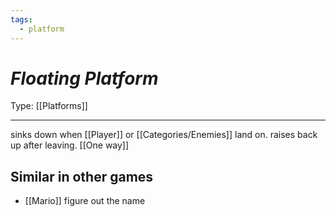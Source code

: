 ```yaml
---
tags:
  - platform
---
```

# _Floating Platform_

Type: [[Platforms]]

----


sinks down when [[Player]] or [[Categories/Enemies]] land on. raises back up after leaving. [[One way]]

## Similar in other games

* [[Mario]] figure out the name